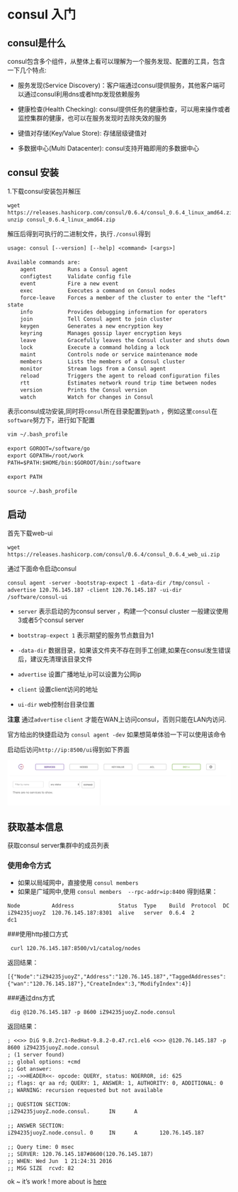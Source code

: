 # consul 入门


## consul是什么

consul包含多个组件，从整体上看可以理解为一个服务发现、配置的工具，包含一下几个特点:

* 服务发现(Service Discovery)：客户端通过consul提供服务，其他客户端可以通过consul利用dns或者http发现依赖服务

* 健康检查(Health Checking): consul提供任务的健康检查，可以用来操作或者监控集群的健康，也可以在服务发现时去除失效的服务

* 键值对存储(Key/Value Store): 存储层级键值对

* 多数据中心(Multi Datacenter): consul支持开箱即用的多数据中心

## consul 安装

1.下载consul安装包并解压

```
wget https://releases.hashicorp.com/consul/0.6.4/consul_0.6.4_linux_amd64.zip
unzip consul_0.6.4_linux_amd64.zip

```

解压后得到可执行的二进制文件，执行`./consul`得到

```
usage: consul [--version] [--help] <command> [<args>]

Available commands are:
    agent          Runs a Consul agent
    configtest     Validate config file
    event          Fire a new event
    exec           Executes a command on Consul nodes
    force-leave    Forces a member of the cluster to enter the "left" state
    info           Provides debugging information for operators
    join           Tell Consul agent to join cluster
    keygen         Generates a new encryption key
    keyring        Manages gossip layer encryption keys
    leave          Gracefully leaves the Consul cluster and shuts down
    lock           Execute a command holding a lock
    maint          Controls node or service maintenance mode
    members        Lists the members of a Consul cluster
    monitor        Stream logs from a Consul agent
    reload         Triggers the agent to reload configuration files
    rtt            Estimates network round trip time between nodes
    version        Prints the Consul version
    watch          Watch for changes in Consul
```

表示consul成功安装,同时将`consul`所在目录配置到`path` ，例如这里`consul`在`software`努力下，进行如下配置

```
vim ~/.bash_profile

export GOROOT=/software/go
export GOPATH=/root/work
PATH=$PATH:$HOME/bin:$GOROOT/bin:/software

export PATH

source ~/.bash_profile

```

## 启动

首先下载web-ui

```
wget https://releases.hashicorp.com/consul/0.6.4/consul_0.6.4_web_ui.zip
```

通过下面命令启动consul

```
consul agent -server -bootstrap-expect 1 -data-dir /tmp/consul -advertise 120.76.145.187 -client 120.76.145.187 -ui-dir /software/consul-ui
```

* `server` 表示启动的为consul server ，构建一个consul cluster 一般建议使用3或者5个consul server

* `bootstrap-expect 1` 表示期望的服务节点数目为1

* `-data-dir` 数据目录，如果该文件夹不存在则手工创建,如果在consul发生错误后，建议先清理该目录文件

* `advertise` 设置广播地址,ip可以设置为公网ip

* `client` 设置client访问的地址

* `ui-dir` web控制台目录位置

<b>注意</b> 通过`advertise` `client` 才能在WAN上访问consul，否则只能在LAN内访问.

  
官方给出的快捷启动为 `consul agent -dev` 如果想简单体验一下可以使用该命令

启动后访问`http://ip:8500/ui`得到如下界面

![consul-ui](https://raw.githubusercontent.com/liaokailin/pic-repo/master/consul-ui.png)



## 获取基本信息


获取consul server集群中的成员列表
 
### 使用命令方式
 * 如果以局域网中，直接使用 `consul members`
 * 如果是广域网中,使用 `consul members  --rpc-addr=ip:8400`
得到结果： 

```
Node          Address              Status  Type    Build  Protocol  DC
iZ94235juoyZ  120.76.145.187:8301  alive   server  0.6.4  2         dc1
```

 ###使用http接口方式

```
 curl 120.76.145.187:8500/v1/catalog/nodes
```
返回结果：

```
[{"Node":"iZ94235juoyZ","Address":"120.76.145.187","TaggedAddresses":{"wan":"120.76.145.187"},"CreateIndex":3,"ModifyIndex":4}]
```

###通过dns方式

```
 dig @120.76.145.187 -p 8600 iZ94235juoyZ.node.consul
```

返回结果：

```
; <<>> DiG 9.8.2rc1-RedHat-9.8.2-0.47.rc1.el6 <<>> @120.76.145.187 -p 8600 iZ94235juoyZ.node.consul
; (1 server found)
;; global options: +cmd
;; Got answer:
;; ->>HEADER<<- opcode: QUERY, status: NOERROR, id: 625
;; flags: qr aa rd; QUERY: 1, ANSWER: 1, AUTHORITY: 0, ADDITIONAL: 0
;; WARNING: recursion requested but not available

;; QUESTION SECTION:
;iZ94235juoyZ.node.consul.      IN      A

;; ANSWER SECTION:
iZ94235juoyZ.node.consul. 0     IN      A       120.76.145.187

;; Query time: 0 msec
;; SERVER: 120.76.145.187#8600(120.76.145.187)
;; WHEN: Wed Jun  1 21:24:31 2016
;; MSG SIZE  rcvd: 82

```


ok ~ it’s work ! more about is [here](https://github.com/liaokailin)








